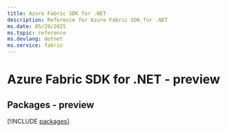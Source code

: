 ```yaml
---
title: Azure Fabric SDK for .NET
description: Reference for Azure Fabric SDK for .NET
ms.date: 05/29/2025
ms.topic: reference
ms.devlang: dotnet
ms.service: fabric
---
```

# Azure Fabric SDK for .NET - preview
## Packages - preview
[!INCLUDE [packages](fabric-index.md)]